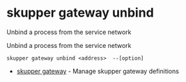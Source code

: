 # skupper gateway unbind

Unbind a process from the service network

Unbind a process from the service network

    skupper gateway unbind <address>  --[option]

* [skupper gateway](skupper_gateway.adoc)	 - Manage skupper gateway definitions
